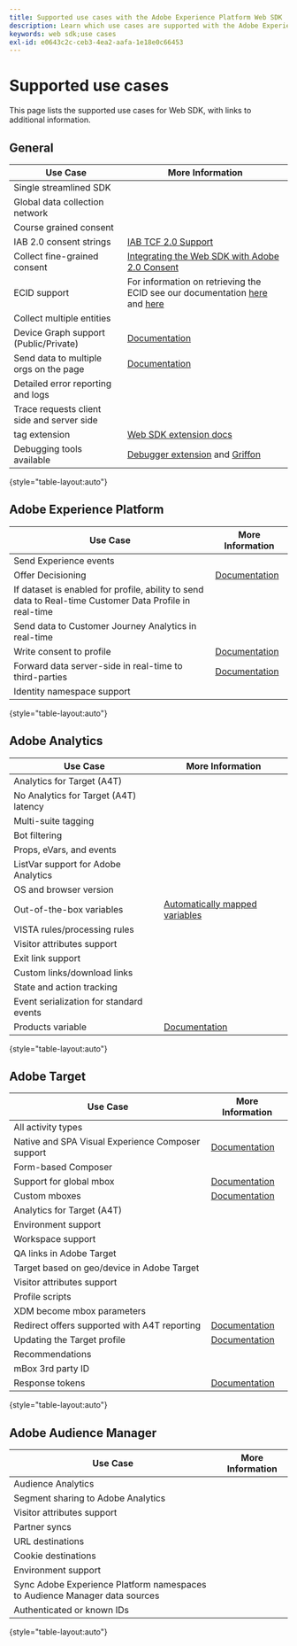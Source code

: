 ```yaml
---
title: Supported use cases with the Adobe Experience Platform Web SDK
description: Learn which use cases are supported with the Adobe Experience Platform Web SDK.
keywords: web sdk;use cases
exl-id: e0643c2c-ceb3-4ea2-aafa-1e18e0c66453
---
```

# Supported use cases

This page lists the supported use cases for Web SDK, with links to additional information.

## General

| Use Case | More Information |
| --- | --- |
| Single streamlined SDK | |
| Global data collection network |  |
| Course grained consent |  |
| IAB 2.0 consent strings | [IAB TCF 2.0 Support](https://experienceleague.adobe.com/docs/experience-platform/edge/consent/iab-tcf/overview.html?lang=en#consent) |
| Collect fine-grained consent | [Integrating the Web SDK with Adobe 2.0 Consent](https://experienceleague.adobe.com/docs/experience-platform/landing/governance-privacy-security/consent/adobe/sdk.html#prerequisites) |
| ECID support | For information on retrieving the ECID see our documentation [here](https://experienceleague.adobe.com/docs/experience-platform/edge/identity/overview.html?lang=en#first-party-identity) and [here](https://experienceleague.adobe.com/docs/experience-platform/edge/extension/accessing-the-ecid.html?lang=en#extension) |
| Collect multiple entities |  |
| Device Graph support (Public/Private) | [Documentation](https://experienceleague.adobe.com/docs/analytics/components/cda/device-graph.html?lang=en) |
| Send data to multiple orgs on the page | [Documentation](https://experienceleague.adobe.com/docs/experience-platform/edge/fundamentals/interacting-with-multiple-properties.html?lang=en#fundamentals) |
| Detailed error reporting and logs |  |
| Trace requests client side and server side |  |
| tag extension | [Web SDK extension docs](../../tags/extensions/web/sdk/overview.md) |
| Debugging tools available | [Debugger extension](https://experienceleague.adobe.com/docs/debugger-learn/tutorials/experience-platform-debugger/introduction-to-the-experience-platform-debugger.html?lang=en) and [Griffon](https://aep-sdks.gitbook.io/docs/beta/project-griffon) |

{style="table-layout:auto"}

## Adobe Experience Platform

| Use Case | More Information |
| --- | --- |
| Send Experience events |  |
| Offer Decisioning | [Documentation](https://experienceleague.adobe.com/docs/experience-platform/edge/personalization/offer-decisioning/offer-decisioning-overview.html?lang=en#personalization) |
| If dataset is enabled for profile, ability to send data to Real-time Customer Data Profile in real-time |  |  
| Send data to Customer Journey Analytics in real-time |  |
| Write consent to profile | [Documentation](https://experienceleague.adobe.com/docs/experience-platform/landing/governance-privacy-security/consent/adobe/sdk.html?lang=en) |
| Forward data server-side in real-time to third-parties| [Documentation](../../tags/ui/event-forwarding/overview.md) |
| Identity namespace support |  |

{style="table-layout:auto"}

## Adobe Analytics

| Use Case | More Information |
| --- | --- |
| Analytics for Target (A4T) |  |
| No Analytics for Target (A4T) latency |  |
| Multi-suite tagging |  |
| Bot filtering |  |
| Props, eVars, and events |  |
| ListVar support for Adobe Analytics |  |
| OS and browser version |  |
| Out-of-the-box variables | [Automatically mapped variables](https://experienceleague.adobe.com/docs/experience-platform/edge/data-collection/adobe-analytics/automatically-mapped-vars.html?lang=en#data-collection) |
| VISTA rules/processing rules |  |
| Visitor attributes support |  |
| Exit link support |  |
| Custom links/download links |  |
| State and action tracking |  |
| Event serialization for standard events |  |
| Products variable | [Documentation](https://experienceleague.adobe.com/docs/experience-platform/edge/data-collection/collect-commerce-data.html?lang=en#actions-related-to-products) |

{style="table-layout:auto"}

## Adobe Target

| Use Case | More Information |
| --- | --- |
| All activity types |  |
| Native and SPA Visual Experience Composer support | [Documentation](https://experienceleague.adobe.com/docs/experience-platform/edge/personalization/adobe-target/spa-implementation.html?lang=en#personalization) |
| Form-based Composer |  |
| Support for global mbox | [Documentation](https://experienceleague.adobe.com/docs/experience-platform/edge/personalization/rendering-personalization-content.html?lang=en#automatically-rendering-content) |
| Custom mboxes | [Documentation](https://experienceleague.adobe.com/docs/experience-platform/edge/personalization/rendering-personalization-content.html?lang=en#manually-rendering-content) |
| Analytics for Target (A4T) |  |
| Environment support |  |
| Workspace support |  |
| QA links in Adobe Target |  |
| Target based on geo/device in Adobe Target|  |
| Visitor attributes support |  |
| Profile scripts |  |
| XDM become mbox parameters |  |
| Redirect offers supported with A4T reporting | [Documentation](https://experienceleague.adobe.com/docs/target/using/experiences/offers/offer-redirect.html?lang=en) |
| Updating the Target profile | [Documentation](https://experienceleague.adobe.com/docs/experience-platform/edge/personalization/adobe-target/target-overview.html?lang=en#single-profile-update) |
| Recommendations |  |
| mBox 3rd party ID |  | 
| Response tokens | [Documentation](https://experienceleague.adobe.com/docs/experience-platform/edge/personalization/adobe-target/accessing-response-tokens.html?lang=en) |

{style="table-layout:auto"}

## Adobe Audience Manager

| Use Case | More Information |
| --- | --- |
| Audience Analytics |  |
| Segment sharing to Adobe Analytics |  |
| Visitor attributes support |  |
| Partner syncs |  |
| URL destinations |  |
| Cookie destinations |  |
| Environment support |  |
| Sync Adobe Experience Platform namespaces to Audience Manager data sources |  |
| Authenticated or known IDs |  |

{style="table-layout:auto"}
